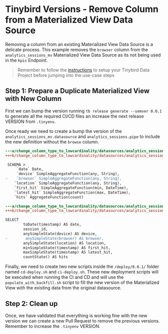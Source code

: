# Tinybird Versions - Remove Column from a Materialized View Data Source

Removing a column from an existing Materialized View Data Source is a delicate process. This example removes the `browser` column from the `analytics_sessions_mv` Materialized View Data Source as its not being used in the `kpis` Endpoint.

> Remember to follow the [instructions](../README.md) to setup your Tinybird Data Project before jumping into the use-case steps


## Step 1: Prepare a Duplicate Materialized View with New Column

First we can bump the version running `tb release generate --semver 0.0.1` to generate all the required CI/CD files an increase the next release VERSION from `.tinyenv`.

Once ready we need to create a bump the version of the `analytics_sessions_mv.datasource` and `analytics_sessions.pipe` to include the new definition without the `browse` column.


```diff
---a/change_column_type_to_lowcardinality/datasources/analytics_sessions_mv.datasource
+++b/change_column_type_to_lowcardinality/datasources/analytics_sessions_mv__v1.datasource

 SCHEMA >
     `date` Date,
     `device` SimpleAggregateFunction(any, String),
-    `browser` SimpleAggregateFunction(any, String),
    `location` SimpleAggregateFunction(any, String),
    `first_hit` SimpleAggregateFunction(min, DateTime),
    `latest_hit` SimpleAggregateFunction(max, DateTime),
    `hits` AggregateFunction(count)
```

```diff
---a/change_column_type_to_lowcardinality/datasources/analytics_sessions.pipe
+++b/change_column_type_to_lowcardinality/datasources/analytics_sessions__v1.pipe

SELECT
        toDate(timestamp) AS date,
        session_id,
        anySimpleState(device) AS device,
-        anySimpleState(browser) AS browser,
        anySimpleState(location) AS location,
        minSimpleState(timestamp) AS first_hit,
        maxSimpleState(timestamp) AS latest_hit,
        countState() AS hits
```

Finally, we need to create two new scripts inside the `/deploy/0.0.1/` folder named `cd-deploy.sh` and `ci-deploy.sh`. These new deployment scripts will be executed when running the CI and CD and will use the `populate_with_backfill.sh` script to fill the new version of the Materialized View with the existing data from the original datasource.


## Step 2: Clean up

Once, we have validated that everything is working fine with the new version we can create a new Pull Request to remove the previous versions. Remember to increase the `.tinyenv` VERSION.